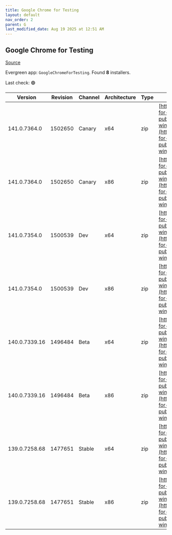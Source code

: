 ```yaml
---
title: Google Chrome for Testing
layout: default
nav_order: 2
parent: G
last_modified_date: Aug 19 2025 at 12:51 AM
---
```


## Google Chrome for Testing

[Source](https://googlechromelabs.github.io/chrome-for-testing/)

Evergreen app: `GoogleChromeForTesting`. Found **8** installers.

Last check: 🟢

| Version       | Revision | Channel | Architecture | Type | URI                                                                                                                                                                                            |
| ------------- | -------- | ------- | ------------ | ---- | ---------------------------------------------------------------------------------------------------------------------------------------------------------------------------------------------- |
| 141.0.7364.0  | 1502650  | Canary  | x64          | zip  | [https://storage.googleapis.com/chrome-for-testing-public/141.0.7364.0/win64/chrome-win64.zip](https://storage.googleapis.com/chrome-for-testing-public/141.0.7364.0/win64/chrome-win64.zip)   |
| 141.0.7364.0  | 1502650  | Canary  | x86          | zip  | [https://storage.googleapis.com/chrome-for-testing-public/141.0.7364.0/win32/chrome-win32.zip](https://storage.googleapis.com/chrome-for-testing-public/141.0.7364.0/win32/chrome-win32.zip)   |
| 141.0.7354.0  | 1500539  | Dev     | x64          | zip  | [https://storage.googleapis.com/chrome-for-testing-public/141.0.7354.0/win64/chrome-win64.zip](https://storage.googleapis.com/chrome-for-testing-public/141.0.7354.0/win64/chrome-win64.zip)   |
| 141.0.7354.0  | 1500539  | Dev     | x86          | zip  | [https://storage.googleapis.com/chrome-for-testing-public/141.0.7354.0/win32/chrome-win32.zip](https://storage.googleapis.com/chrome-for-testing-public/141.0.7354.0/win32/chrome-win32.zip)   |
| 140.0.7339.16 | 1496484  | Beta    | x64          | zip  | [https://storage.googleapis.com/chrome-for-testing-public/140.0.7339.16/win64/chrome-win64.zip](https://storage.googleapis.com/chrome-for-testing-public/140.0.7339.16/win64/chrome-win64.zip) |
| 140.0.7339.16 | 1496484  | Beta    | x86          | zip  | [https://storage.googleapis.com/chrome-for-testing-public/140.0.7339.16/win32/chrome-win32.zip](https://storage.googleapis.com/chrome-for-testing-public/140.0.7339.16/win32/chrome-win32.zip) |
| 139.0.7258.68 | 1477651  | Stable  | x64          | zip  | [https://storage.googleapis.com/chrome-for-testing-public/139.0.7258.68/win64/chrome-win64.zip](https://storage.googleapis.com/chrome-for-testing-public/139.0.7258.68/win64/chrome-win64.zip) |
| 139.0.7258.68 | 1477651  | Stable  | x86          | zip  | [https://storage.googleapis.com/chrome-for-testing-public/139.0.7258.68/win32/chrome-win32.zip](https://storage.googleapis.com/chrome-for-testing-public/139.0.7258.68/win32/chrome-win32.zip) |
